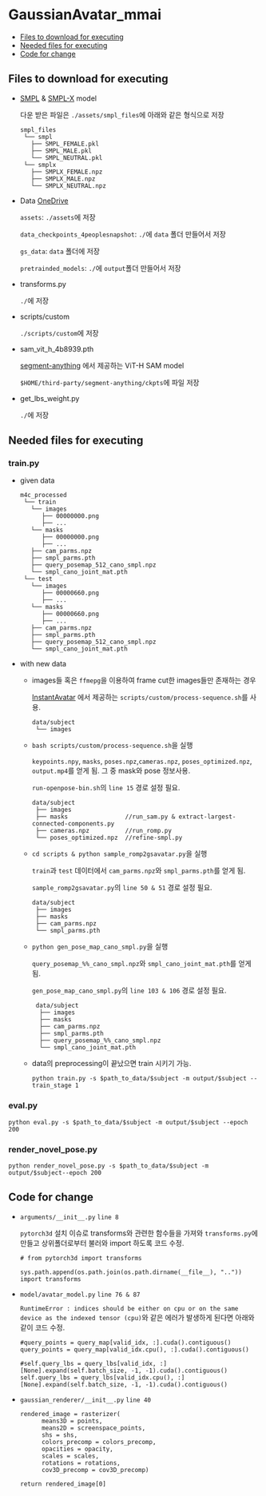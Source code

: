 # GaussianAvatar_mmai
- [Files to download for executing](#files-to-download-for-executing)
- [Needed files for executing](#needed-files-for-executing)
- [Code for change](#code-for-change)

## Files to download for executing
- [SMPL](https://smpl.is.tue.mpg.de/) & [SMPL-X](https://smpl-x.is.tue.mpg.de/) model

  다운 받은 파일은 `./assets/smpl_files`에 아래와 같은 형식으로 저장 
  ```
  smpl_files
   └── smpl
     ├── SMPL_FEMALE.pkl
     ├── SMPL_MALE.pkl
     └── SMPL_NEUTRAL.pkl
   └── smplx
     ├── SMPLX_FEMALE.npz
     ├── SMPLX_MALE.npz
     └── SMPLX_NEUTRAL.npz
  ```

- Data
  [OneDrive](https://hiteducn0-my.sharepoint.com/:f:/g/personal/lx_hu_hit_edu_cn/EsGcL5JGKhVGnaAtJ-rb1sQBR4MwkdJ9EWqJBIdd2mpi2w?e=KnloBM)

  `assets`: `./assets`에 저장

  `data_checkpoints_4peoplesnapshot`: `./`에 `data` 폴더 만들어서 저장

  `gs_data`: `data` 폴더에 저장

  `pretrainded_models`: `./`에 `output`폴더 만들어서 저장
  

- transforms.py

  `./`에 저장
  
- scripts/custom

  `./scripts/custom`에 저장
  
- sam_vit_h_4b8939.pth

  [segment-anything](https://github.com/facebookresearch/segment-anything/tree/main) 에서 제공하는 ViT-H SAM model

  `$HOME/third-party/segment-anything/ckpts`에 파일 저장
  
- get_lbs_weight.py

  `./`에 저장


## Needed files for executing
### train.py
- given data
  ```
  m4c_processed
   └── train
     └── images
        ├── 00000000.png
        ├── ...
     └── masks
        ├── 00000000.png
        ├── ...
     ├── cam_parms.npz
     ├── smpl_parms.pth
     ├── query_posemap_512_cano_smpl.npz
     └── smpl_cano_joint_mat.pth
   └── test
     └── images
        ├── 00000660.png
        ├── ...
     └── masks
        ├── 00000660.png
        ├── ...
     ├── cam_parms.npz
     ├── smpl_parms.pth
     ├── query_posemap_512_cano_smpl.npz
     └── smpl_cano_joint_mat.pth
  ```
- with new data

  - images들 혹은 `ffmepg`을 이용하여 frame cut한 images들만 존재하는 경우
  
     [InstantAvatar](https://github.com/tijiang13/InstantAvatar) 에서 제공하는 `scripts/custom/process-sequence.sh`를 사용.
      ```
      data/subject
       └── images
      ```

  - `bash scripts/custom/process-sequence.sh`을 실행
  
    `keypoints.npy`, `masks`, `poses.npz`,`cameras.npz`, `poses_optimized.npz`, `output.mp4`를 얻게 됨. 그 중 mask와 pose 정보사용.
    
    `run-openpose-bin.sh`의 `line 15` 경로 설정 필요.
    ```
    data/subject
     ├── images
     ├── masks                //run_sam.py & extract-largest-connected-components.py
     ├── cameras.npz          //run_romp.py
     └── poses_optimized.npz  //refine-smpl.py
    ```
  
  - `cd scripts & python sample_romp2gsavatar.py`을 실행
  
    `train`과 `test` 데이터에서 `cam_parms.npz`와 `smpl_parms.pth`를 얻게 됨.
  
    `sample_romp2gsavatar.py`의 `line 50 & 51` 경로 설정 필요.
      ```
      data/subject
       ├── images
       ├── masks
       ├── cam_parms.npz
       └── smpl_parms.pth
      ```

  - `python gen_pose_map_cano_smpl.py`을 실행

    `query_posemap_%%_cano_smpl.npz`와 `smpl_cano_joint_mat.pth`를 얻게 됨.
  
    `gen_pose_map_cano_smpl.py`의 `line 103 & 106` 경로 설정 필요.
     ```
      data/subject
       ├── images
       ├── masks
       ├── cam_parms.npz
       ├── smpl_parms.pth
       ├── query_posemap_%%_cano_smpl.npz
       └── smpl_cano_joint_mat.pth
      ```

   - data의 preprocessing이 끝났으면 train 시키기 가능.
      ```
      python train.py -s $path_to_data/$subject -m output/$subject --train_stage 1 
      ```
  
### eval.py
  ```
  python eval.py -s $path_to_data/$subject -m output/$subject --epoch 200
  ```
  
### render_novel_pose.py
  ```
  python render_novel_pose.py -s $path_to_data/$subject -m output/$subject--epoch 200
  ```

  

## Code for change
- `arguments/__init__.py` `line 8`
  
  `pytorch3d` 설치 이슈로 transforms와 관련한 함수들을 가져와 `transforms.py`에 만들고 상위폴더로부터 불러와 import 하도록 코드 수정.
  ```
  # from pytorch3d import transforms   

  sys.path.append(os.path.join(os.path.dirname(__file__), ".."))    
  import transforms
  ```

- `model/avatar_model.py` `line 76 & 87`
  
  `RuntimeError : indices should be either on cpu or on the same device as the indexed tensor (cpu)`와 같은 에러가 발생하게 된다면 아래와 같이 코드 수정.
  ```
  #query_points = query_map[valid_idx, :].cuda().contiguous()
  query_points = query_map[valid_idx.cpu(), :].cuda().contiguous()    
  
  #self.query_lbs = query_lbs[valid_idx, :][None].expand(self.batch_size, -1, -1).cuda().contiguous()
  self.query_lbs = query_lbs[valid_idx.cpu(), :][None].expand(self.batch_size, -1, -1).cuda().contiguous()   
  ```

- `gaussian_renderer/__init__.py` `line 40`
  ```
  rendered_image = rasterizer(        
        means3D = points,
        means2D = screenspace_points,
        shs = shs,
        colors_precomp = colors_precomp,
        opacities = opacity,
        scales = scales,
        rotations = rotations,
        cov3D_precomp = cov3D_precomp)
    
  return rendered_image[0]   
  ```



